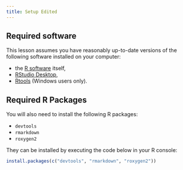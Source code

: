 ```yaml
---
title: Setup Edited
---
```


## Required software

This lesson assumes you have reasonably up-to-date versions of the following software installed on your computer:

- the [R software](https://cran.r-project.org/mirrors.html) itself,
- [RStudio Desktop](https://ww.rstudio.com/products/rstudio/download/#download),
- [Rtools](https://cran.r-project.org/bin/windows/Rtools/) (Windows users only).

## Required R Packages

You will also need to install the following R packages:

- `devtools`
- `rmarkdown`
- `roxygen2`

They can be installed by executing the code below in your R console:

```r
install.packages(c("devtools", "rmarkdown", "roxygen2"))
```



